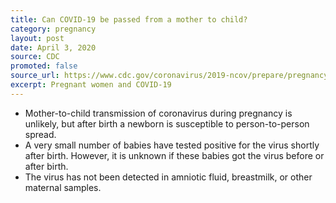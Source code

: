 ```yaml
---
title: Can COVID-19 be passed from a mother to child?
category: pregnancy
layout: post
date: April 3, 2020
source: CDC
promoted: false
source_url: https://www.cdc.gov/coronavirus/2019-ncov/prepare/pregnancy-breastfeeding.html
excerpt: Pregnant women and COVID-19
---
```


- Mother-to-child transmission of coronavirus during pregnancy is unlikely, but after birth a newborn is susceptible to person-to-person spread.
- A very small number of babies have tested positive for the virus shortly after birth. However, it is unknown if these babies got the virus before or after birth.
- The virus has not been detected in amniotic fluid, breastmilk, or other maternal samples.
